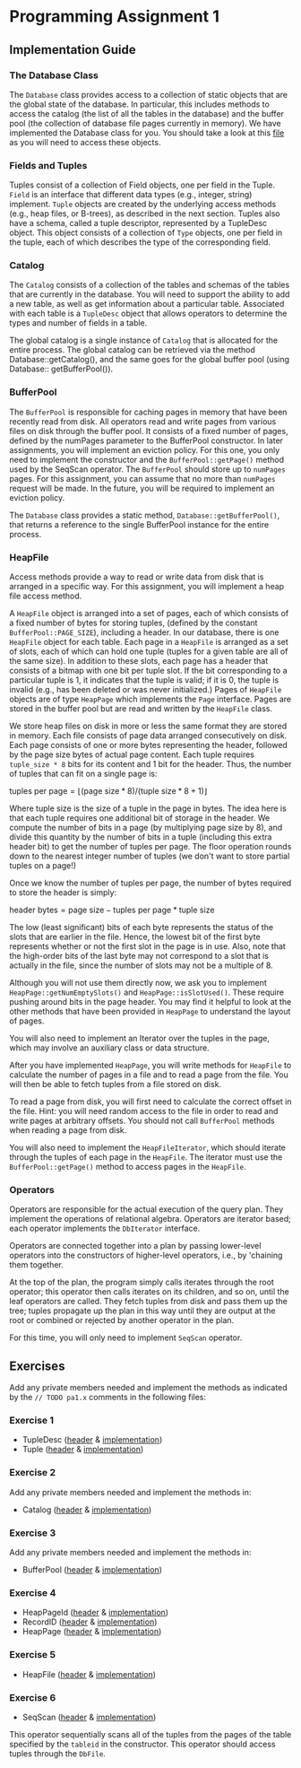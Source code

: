 # Programming Assignment 1

## Implementation Guide

### The Database Class

The `Database` class provides access to a collection of static objects that are the global state of the database. In
particular, this includes methods to access the catalog (the list of all the tables in the database) and the buffer
pool (the collection of database file pages currently in memory). We have implemented the Database class for you. You
should take a look at this [file](../include/db/Database.h) as you will need to access these objects.

### Fields and Tuples

Tuples consist of a collection of Field objects, one per field in the Tuple. `Field` is an interface that different data
types (e.g., integer, string) implement. `Tuple` objects are created by the underlying access methods (e.g., heap files,
or B-trees), as described in the next section. Tuples also have a schema, called a tuple descriptor, represented by a
TupleDesc object. This object consists of a collection of `Type` objects, one per field in the tuple, each of which
describes the type of the corresponding field.

### Catalog

The `Catalog` consists of a collection of the tables and schemas of the tables that are currently in the database. You
will need to support the ability to add a new table, as well as get information about a particular table. Associated
with each table is a `TupleDesc` object that allows operators to determine the types and number of fields in a table.

The global catalog is a single instance of `Catalog` that is allocated for the entire process. The global catalog can be
retrieved via the method Database::getCatalog(), and the same goes for the global buffer pool (using Database::
getBufferPool()).

### BufferPool

The `BufferPool` is responsible for caching pages in memory that have been recently read from disk. All operators read
and write pages from various files on disk through the buffer pool. It consists of a fixed number of pages, defined by
the numPages parameter to the BufferPool constructor. In later assignments, you will implement an eviction policy. For
this one, you only need to implement the constructor and the `BufferPool::getPage()` method used by the SeqScan
operator. The `BufferPool` should store up to `numPages` pages. For this assignment, you can assume that no more
than `numPages` request will be made. In the future, you will be required to implement an eviction policy.

The `Database` class provides a static method, `Database::getBufferPool()`, that returns a reference to the single
BufferPool instance for the entire process.

### HeapFile

Access methods provide a way to read or write data from disk that is arranged in a specific way. For this assignment,
you will implement a heap file access method.

A `HeapFile` object is arranged into a set of pages, each of which consists of a fixed number of bytes for storing
tuples, (defined by the constant `BufferPool::PAGE_SIZE`), including a header. In our database, there is one `HeapFile`
object for each table. Each page in a `HeapFile` is arranged as a set of slots, each of which can hold one tuple (tuples
for a given table are all of the same size). In addition to these slots, each page has a header that consists of a
bitmap with one bit per tuple slot. If the bit corresponding to a particular tuple is 1, it indicates that the tuple is
valid; if it is 0, the tuple is invalid (e.g., has been deleted or was never initialized.) Pages of `HeapFile` objects
are of type `HeapPage` which implements the `Page` interface. Pages are stored in the buffer pool but are read and
written by the `HeapFile` class.

We store heap files on disk in more or less the same format they are stored in memory. Each file consists of page data
arranged consecutively on disk. Each page consists of one or more bytes representing the header, followed by the page
size bytes of actual page content. Each tuple requires `tuple_size * 8` bits for its content and 1 bit for the header.
Thus, the number of tuples that can fit on a single page is:

$\text{tuples per page} = \lfloor (\text{page size} * 8) / (\text{tuple size} * 8 + 1) \rfloor$

Where tuple size is the size of a tuple in the page in bytes. The idea here is that each tuple requires one additional
bit of storage in the header. We compute the number of bits in a page (by multiplying page size by 8), and divide this
quantity by the number of bits in a tuple (including this extra header bit) to get the number of tuples per page. The
floor operation rounds down to the nearest integer number of tuples (we don't want to store partial tuples on a page!)

Once we know the number of tuples per page, the number of bytes required to store the header is simply:

$\text{header bytes} = \text{page size} - \text{tuples per page} * \text{tuple size}$

The low (least significant) bits of each byte represents the status of the slots that are earlier in the file. Hence,
the lowest bit of the first byte represents whether or not the first slot in the page is in use. Also, note that the
high-order bits of the last byte may not correspond to a slot that is actually in the file, since the number of slots
may not be a multiple of 8.

Although you will not use them directly now, we ask you to implement `HeapPage::getNumEmptySlots()`
and `HeapPage::isSlotUsed()`. These require pushing around bits in the page header. You may find it helpful to look at
the other methods that have been provided in `HeapPage` to understand the layout of pages.

You will also need to implement an Iterator over the tuples in the page, which may involve an auxiliary class or data
structure.

After you have implemented `HeapPage`, you will write methods for `HeapFile` to calculate the number of pages in a file
and to read a page from the file. You will then be able to fetch tuples from a file stored on disk.

To read a page from disk, you will first need to calculate the correct offset in the file. Hint: you will need random
access to the file in order to read and write pages at arbitrary offsets. You should not call `BufferPool` methods when
reading a page from disk.

You will also need to implement the `HeapFileIterator`, which should iterate through the tuples of each page in
the `HeapFile`. The iterator must use the `BufferPool::getPage()` method to access pages in the `HeapFile`.

### Operators

Operators are responsible for the actual execution of the query plan. They implement the operations of relational
algebra. Operators are iterator based; each operator implements the `DbIterator` interface.

Operators are connected together into a plan by passing lower-level operators into the constructors of higher-level
operators, i.e., by 'chaining them together.

At the top of the plan, the program simply calls iterates through the root operator; this operator then calls iterates
on its children, and so on, until the leaf operators are called. They fetch tuples from disk and pass them up the tree;
tuples propagate up the plan in this way until they are output at the root or combined or rejected by another operator
in the plan.

For this time, you will only need to implement `SeqScan` operator.

## Exercises

Add any private members needed and implement the methods as indicated by the `// TODO pa1.x` comments in the following
files:

### Exercise 1

- TupleDesc ([header](../include/db/TupleDesc.h) & [implementation](../db/TupleDesc.cpp))
- Tuple ([header](../include/db/Tuple.h) & [implementation](../db/Tuple.cpp))

### Exercise 2

Add any private members needed and implement the methods in:

- Catalog ([header](../include/db/Catalog.h) & [implementation](../db/Catalog.cpp))

### Exercise 3

Add any private members needed and implement the methods in:

- BufferPool ([header](../include/db/BufferPool.h) & [implementation](../db/BufferPool.cpp))

### Exercise 4

- HeapPageId ([header](../include/db/HeapPageId.h) & [implementation](../db/HeapPageId.cpp))
- RecordID ([header](../include/db/RecordID.h) & [implementation](../db/RecordID.cpp))
- HeapPage ([header](../include/db/HeapPage.h) & [implementation](../db/HeapPage.cpp))

### Exercise 5

- HeapFile ([header](../include/db/HeapFile.h) & [implementation](../db/HeapFile.cpp))

### Exercise 6

- SeqScan ([header](../include/db/SeqScan.h) & [implementation](../db/SeqScan.cpp))

This operator sequentially scans all of the tuples from the pages of the table specified by the `tableid` in the
constructor. This operator should access tuples through the `DbFile`.
